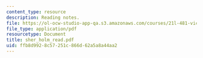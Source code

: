 ```yaml
---
content_type: resource
description: Reading notes.
file: https://ol-ocw-studio-app-qa.s3.amazonaws.com/courses/21l-481-victorian-literature-and-culture-spring-2003/ffb8d9928c57251c866d62a5a8a44aa2_sher_holm_read.pdf
file_type: application/pdf
resourcetype: Document
title: sher_holm_read.pdf
uid: ffb8d992-8c57-251c-866d-62a5a8a44aa2
---
```

